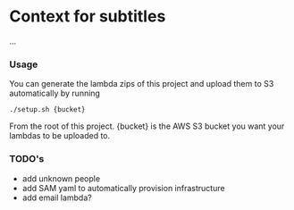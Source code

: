 # Context for subtitles

...

### Usage

You can generate the lambda zips of this project and upload them to S3 
automatically by running

`./setup.sh {bucket}`

From the root of this project. {bucket} is the AWS S3 bucket you want your
lambdas to be uploaded to.

### TODO's

- add unknown people
- add SAM yaml to automatically provision infrastructure
- add email lambda?

